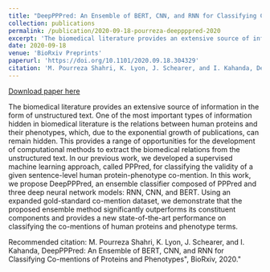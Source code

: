 ```yaml
---
title: "DeepPPPred: An Ensemble of BERT, CNN, and RNN for Classifying Co-mentions of Proteins and Phenotypes"
collection: publications
permalink: /publication/2020-09-18-pourreza-deeppppred-2020
excerpt: 'The biomedical literature provides an extensive source of information in the form of unstructured text. One of the most important types of information hidden in biomedical literature is the relations between human proteins and their phenotypes, which, due to the exponential growth of publications, can remain hidden. This provides a range of opportunities for the development of computational methods to extract the biomedical relations from the unstructured text. In our previous work, we developed a supervised machine learning approach, called PPPred, for classifying the validity of a given sentence-level human protein-phenotype co-mention. In this work, we propose DeepPPPred, an ensemble classifier composed of PPPred and three deep neural network models: RNN, CNN, and BERT. Using an expanded gold-standard co-mention dataset, we demonstrate that the proposed ensemble method significantly outperforms its constituent components and provides a new state-of-the-art performance on classifying the co-mentions of human proteins and phenotype terms.'
date: 2020-09-18
venue: 'BioRxiv Preprints'
paperurl: 'https://doi.org/10.1101/2020.09.18.304329'
citation: 'M. Pourreza Shahri, K. Lyon, J. Schearer, and I. Kahanda, DeepPPPred: An Ensemble of BERT, CNN, and RNN for Classifying Co-mentions of Proteins and Phenotypes, BioRxiv, 2020.'
---
```


<a href='https://doi.org/10.1101/2020.09.18.304329'>Download paper here</a>

The biomedical literature provides an extensive source of information in the form of unstructured text. One of the most important types of information hidden in biomedical literature is the relations between human proteins and their phenotypes, which, due to the exponential growth of publications, can remain hidden. This provides a range of opportunities for the development of computational methods to extract the biomedical relations from the unstructured text. In our previous work, we developed a supervised machine learning approach, called PPPred, for classifying the validity of a given sentence-level human protein-phenotype co-mention. In this work, we propose DeepPPPred, an ensemble classifier composed of PPPred and three deep neural network models: RNN, CNN, and BERT. Using an expanded gold-standard co-mention dataset, we demonstrate that the proposed ensemble method significantly outperforms its constituent components and provides a new state-of-the-art performance on classifying the co-mentions of human proteins and phenotype terms.

Recommended citation: M. Pourreza Shahri, K. Lyon, J. Schearer, and I. Kahanda, DeepPPPred: An Ensemble of BERT, CNN, and RNN for Classifying Co-mentions of Proteins and Phenotypes", BioRxiv, 2020."
